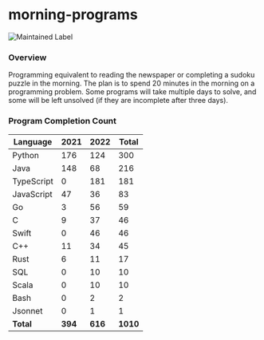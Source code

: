 # morning-programs

![Maintained Label](https://img.shields.io/badge/Maintained-Partially-yellow?style=for-the-badge)

### Overview

Programming equivalent to reading the newspaper or completing a sudoku puzzle in the morning.  The plan is to spend 20 
minutes in the morning on a programming problem.  Some programs will take multiple days to solve, and some will be left 
unsolved (if they are incomplete after three days).

### Program Completion Count

| Language     | 2021    | 2022    | Total    |
|--------------|---------|---------|----------|
| Python       | 176     | 124     | 300      |
| Java         | 148     | 68      | 216      |
| TypeScript   | 0       | 181     | 181      |
| JavaScript   | 47      | 36      | 83       |
| Go           | 3       | 56      | 59       |
| C            | 9       | 37      | 46       |
| Swift        | 0       | 46      | 46       |
| C++          | 11      | 34      | 45       |
| Rust         | 6       | 11      | 17       |
| SQL          | 0       | 10      | 10       |
| Scala        | 0       | 10      | 10       |
| Bash         | 0       | 2       | 2        |
| Jsonnet      | 0       | 1       | 1        |
| **Total**    | **394** | **616** | **1010** |
